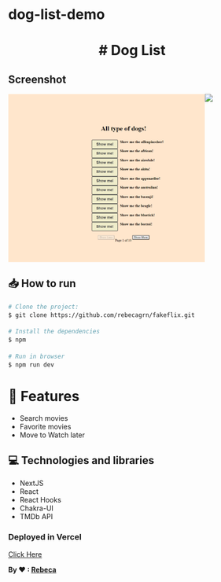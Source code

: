 # dog-list-demo
<h1 align="center">
# Dog List
</h1>

## Screenshot

<div style="display: flex; flex-direction: 'row'; align-items: 'center';">
   <img src="src/assets/home.png" width="400px">
   <img src="src/assets/home-2.png" width="400px">
</div>

## 📥 How to run

```bash
# Clone the project:
$ git clone https://github.com/rebecagrn/fakeflix.git

# Install the dependencies
$ npm

# Run in browser
$ npm run dev

```

# :rocket: Features

- Search movies
- Favorite movies
- Move to Watch later

## 💻 Technologies and libraries

<ul>
  <li>NextJS</li>
  <li>React</li>
  <li>React Hooks</li>
  <li>Chakra-UI</li>
  <li>TMDb API</li>
</ul>

### Deployed in Vercel

[Click Here](https://fakeflix-iota.vercel.app/)

**By ❤ : [Rebeca](https://rebecadeveloper.netlify.app/)**
